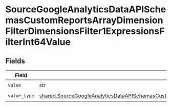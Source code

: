 # SourceGoogleAnalyticsDataAPISchemasCustomReportsArrayDimensionFilterDimensionsFilter1ExpressionsFilterInt64Value


## Fields

| Field                                                                                                                                                                                                                                                                          | Type                                                                                                                                                                                                                                                                           | Required                                                                                                                                                                                                                                                                       | Description                                                                                                                                                                                                                                                                    |
| ------------------------------------------------------------------------------------------------------------------------------------------------------------------------------------------------------------------------------------------------------------------------------ | ------------------------------------------------------------------------------------------------------------------------------------------------------------------------------------------------------------------------------------------------------------------------------ | ------------------------------------------------------------------------------------------------------------------------------------------------------------------------------------------------------------------------------------------------------------------------------ | ------------------------------------------------------------------------------------------------------------------------------------------------------------------------------------------------------------------------------------------------------------------------------ |
| `value`                                                                                                                                                                                                                                                                        | *str*                                                                                                                                                                                                                                                                          | :heavy_check_mark:                                                                                                                                                                                                                                                             | N/A                                                                                                                                                                                                                                                                            |
| `value_type`                                                                                                                                                                                                                                                                   | [shared.SourceGoogleAnalyticsDataAPISchemasCustomReportsArrayDimensionFilterDimensionsFilter1ExpressionsFilterFilter4ValueType](../../models/shared/sourcegoogleanalyticsdataapischemascustomreportsarraydimensionfilterdimensionsfilter1expressionsfilterfilter4valuetype.md) | :heavy_check_mark:                                                                                                                                                                                                                                                             | N/A                                                                                                                                                                                                                                                                            |